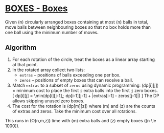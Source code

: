 # [BOXES - Boxes](https://www.spoj.com/problems/BOXES/)

Given \(n\) circularly arranged boxes containing at most \(n\) balls in total,
move balls between neighbouring boxes so that no box holds more than one ball
using the minimum number of moves.

## Algorithm

1. For each rotation of the circle, treat the boxes as a linear array starting
   at that point.
2. In the rotated array collect two lists:
   * `extras` – positions of balls exceeding one per box.
   * `zeros` – positions of empty boxes that can receive a ball.
3. Match `extras` to a subset of `zeros` using dynamic programming:
   \(dp[i][j]\) = minimum cost to place the first `i` extra balls into the first
   `j` zero boxes.
   \[
   dp[i][j] = \min(dp[i][j-1],\; dp[i-1][j-1] + |extras[i-1] - zeros[j-1]|)
   \]
   The DP allows skipping unused zero boxes.
4. The cost for the rotation is \(dp[m][z]\) where \(m\) and \(z\) are the
   counts of extras and zeros.  Take the minimum cost over all rotations.

This runs in \(O(n\,m\,z)\) time with \(m\) extra balls and \(z\) empty boxes
(\(n \le 1000\)).
